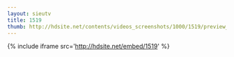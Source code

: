 ```yaml
---
layout: sieutv
title: 1519
thumb: http://hdsite.net/contents/videos_screenshots/1000/1519/preview_360p.mp4.jpg
---
```

{% include iframe src='http://hdsite.net/embed/1519' %}
 
